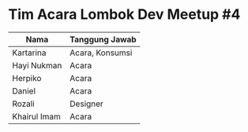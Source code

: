 # Tim Acara Lombok Dev Meetup #4
 | Nama              | Tanggung Jawab  |
 |-------------------|-----------------|
 | Kartarina         | Acara, Konsumsi |
 | Hayi Nukman       | Acara           |
 | Herpiko           | Acara           |
 | Daniel            | Acara           |
 | Rozali            | Designer        |
 | Khairul Imam      | Acara           |